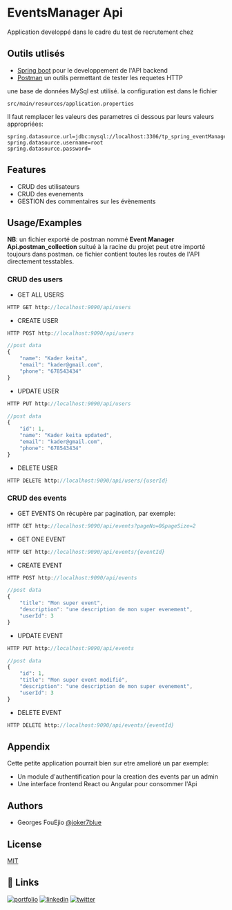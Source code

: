 
# EventsManager Api

Application developpé dans le cadre du test de recrutement chez 


## Outils utlisés

 - [Spring boot](https://spring.io/projects/spring-boo) pour le developpement de l'API backend
 - [Postman](https://www.postman.com/) un outils permettant de tester les requetes HTTP

  une base de données MySql est utilisé. la configuration est dans le fichier 
  ```
  src/main/resources/application.properties
  ````
  Il faut remplacer les valeurs des parametres ci dessous par leurs valeurs appropriées:
```
spring.datasource.url=jdbc:mysql://localhost:3306/tp_spring_eventManagerApi
spring.datasource.username=root
spring.datasource.password=
```

## Features

- CRUD des utilisateurs
- CRUD des evenements
- GESTION des commentaires sur les évènements

  
## Usage/Examples

**NB**: un fichier exporté de postman nommé **Event Manager Api.postman_collection** suitué
à la racine du projet
peut etre importé toujours dans postman. ce fichier contient toutes les routes
de l'API directement tesstables. 

### CRUD des users

* GET ALL USERS
```javascript
HTTP GET http://localhost:9090/api/users
```


* CREATE USER 
```javascript
HTTP POST http://localhost:9090/api/users

//post data
{
    "name": "Kader keita",
    "email": "kader@gmail.com",
    "phone": "678543434"
}
```

* UPDATE USER 
```javascript
HTTP PUT http://localhost:9090/api/users

//post data
{
    "id": 1,
    "name": "Kader keita updated",
    "email": "kader@gmail.com",
    "phone": "678543434"
}
```

* DELETE USER 
```javascript
HTTP DELETE http://localhost:9090/api/users/{userId}
```

### CRUD des events

* GET EVENTS 
On récupère par pagination, par exemple:
```javascript
HTTP GET http://localhost:9090/api/events?pageNo=0&pageSize=2
```

* GET ONE EVENT 
```javascript
HTTP GET http://localhost:9090/api/events/{eventId}
```

* CREATE EVENT 
```javascript
HTTP POST http://localhost:9090/api/events

//post data
{
    "title": "Mon super event",
    "description": "une description de mon super evenement",
    "userId": 3
}
```

* UPDATE EVENT 
```javascript
HTTP PUT http://localhost:9090/api/events

//post data
{
    "id": 1,
    "title": "Mon super event modifié",
    "description": "une description de mon super evenement",
    "userId": 3
}
```

* DELETE EVENT 
```javascript
HTTP DELETE http://localhost:9090/api/events/{eventId}
```
## Appendix

Cette petite application pourrait bien sur etre amelioré un par exemple:

- Un module d'authentification pour la creation des events par un admin 
- Une interface frontend React ou Angular pour consommer l'Api 

## Authors

- Georges FouEjio [@joker7blue](https://github.com/joker7blue)

  
## License

[MIT](https://choosealicense.com/licenses/mit/)

  
## 🔗 Links
[![portfolio](https://img.shields.io/badge/my_portfolio-000?style=for-the-badge&logo=ko-fi&logoColor=white)](https://georges-fouejio.netlify.app/)
[![linkedin](https://img.shields.io/badge/linkedin-0A66C2?style=for-the-badge&logo=linkedin&logoColor=white)](https://www.linkedin.com/in/georges-fouejio-83a714174/)
[![twitter](https://img.shields.io/badge/twitter-1DA1F2?style=for-the-badge&logo=twitter&logoColor=white)](https://twitter.com/GeorginhoPocho)

  